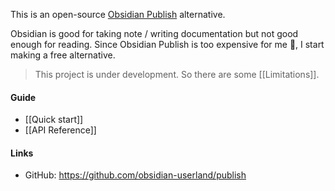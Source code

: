 This is an open-source [Obsidian Publish](https://publish.obsidian.md/) alternative.

Obsidian is good for taking note / writing documentation but not good enough for reading. Since Obsidian Publish is too expensive for me 🤔, I start making a free alternative.

> This project is under development. So there are some [[Limitations]].

#### Guide

- [[Quick start]]
- [[API Reference]]

#### Links

- GitHub: <https://github.com/obsidian-userland/publish>
